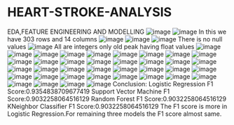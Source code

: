 # HEART-STROKE-ANALYSIS
EDA,FEATURE ENGINEERING AND MODELLING
![image](https://user-images.githubusercontent.com/77747784/122905654-07c34380-d36f-11eb-8c3d-a5fa39875845.png)
![image](https://user-images.githubusercontent.com/77747784/122905773-2295b800-d36f-11eb-8cd7-0db57087a629.png)
In this we have 303 rows and 14 columns
![image](https://user-images.githubusercontent.com/77747784/122905883-3c36ff80-d36f-11eb-9dcb-6451d8a58e9c.png)
![image](https://user-images.githubusercontent.com/77747784/122905975-4ce77580-d36f-11eb-9f05-8df91e230926.png)
![image](https://user-images.githubusercontent.com/77747784/122906038-5c66be80-d36f-11eb-9f9e-8b0ec71a6980.png)
There is no null values
![image](https://user-images.githubusercontent.com/77747784/122906124-72747f00-d36f-11eb-95ea-fcefff55e3af.png)
All are integers only old peak having float values
![image](https://user-images.githubusercontent.com/77747784/122906252-9768f200-d36f-11eb-8729-a2ba73babe40.png)
![image](https://user-images.githubusercontent.com/77747784/122906306-a354b400-d36f-11eb-81fe-b74f0b54fef7.png)
![image](https://user-images.githubusercontent.com/77747784/122906379-b798b100-d36f-11eb-95be-baf72eca5274.png)
![image](https://user-images.githubusercontent.com/77747784/122906502-d8f99d00-d36f-11eb-8c11-f78c554f29c1.png)
![image](https://user-images.githubusercontent.com/77747784/122906595-f464a800-d36f-11eb-97b2-ac8fb5ab086b.png)
![image](https://user-images.githubusercontent.com/77747784/122906858-37bf1680-d370-11eb-8ddd-2445aebb34b9.png)
![image](https://user-images.githubusercontent.com/77747784/122906909-43aad880-d370-11eb-9adc-ad13b7b1d96c.png)
![image](https://user-images.githubusercontent.com/77747784/122906999-53c2b800-d370-11eb-9594-ca080d4c1826.png)
![image](https://user-images.githubusercontent.com/77747784/122907072-64732e00-d370-11eb-8a72-cd23528b6cdc.png)
![image](https://user-images.githubusercontent.com/77747784/122907134-748b0d80-d370-11eb-820a-0fb620031226.png)
![image](https://user-images.githubusercontent.com/77747784/122907210-8371c000-d370-11eb-8408-5499e7063662.png)
![image](https://user-images.githubusercontent.com/77747784/122907306-9dab9e00-d370-11eb-9bac-ab64a9bc60c4.png)
![image](https://user-images.githubusercontent.com/77747784/122907474-cfbd0000-d370-11eb-85f9-6511a2c88cb9.png)
![image](https://user-images.githubusercontent.com/77747784/122907522-dea3b280-d370-11eb-94b6-d7f7f48c57c8.png)
![image](https://user-images.githubusercontent.com/77747784/122907620-f7ac6380-d370-11eb-81e9-7f8bd6d7709c.png)
![image](https://user-images.githubusercontent.com/77747784/122907684-0561e900-d371-11eb-91fd-d3275abd8634.png)
![image](https://user-images.githubusercontent.com/77747784/122907759-1874b900-d371-11eb-9099-8bc071a0f6cd.png)
![image](https://user-images.githubusercontent.com/77747784/122907843-2591a800-d371-11eb-9cc5-ece4d104e287.png)
![image](https://user-images.githubusercontent.com/77747784/122907886-32160080-d371-11eb-8936-10680bfc9788.png)
![image](https://user-images.githubusercontent.com/77747784/122907940-3f32ef80-d371-11eb-95fb-16e15736b3ac.png)
![image](https://user-images.githubusercontent.com/77747784/122907998-4c4fde80-d371-11eb-859d-3298e1423b80.png)
![image](https://user-images.githubusercontent.com/77747784/122908066-5b369100-d371-11eb-8fae-abfc306e84c9.png)
![image](https://user-images.githubusercontent.com/77747784/122908101-65588f80-d371-11eb-9a76-bb0c97f1694a.png)
![image](https://user-images.githubusercontent.com/77747784/122908169-76090580-d371-11eb-9fbb-84188d4d3e51.png)
![image](https://user-images.githubusercontent.com/77747784/122908227-84efb800-d371-11eb-896d-69517e4affdc.png)
![image](https://user-images.githubusercontent.com/77747784/122908279-92a53d80-d371-11eb-9ca3-a9b294ff9876.png)
![image](https://user-images.githubusercontent.com/77747784/122908326-9fc22c80-d371-11eb-8dd5-dc977dc21653.png)
![image](https://user-images.githubusercontent.com/77747784/122908384-ae104880-d371-11eb-87cf-fb2f8996ac0c.png)
![image](https://user-images.githubusercontent.com/77747784/122908435-bc5e6480-d371-11eb-907e-3898d06d63b1.png)
![image](https://user-images.githubusercontent.com/77747784/122908484-caac8080-d371-11eb-9f8c-caa1c8306b3b.png)
![image](https://user-images.githubusercontent.com/77747784/122908533-dac46000-d371-11eb-8dd5-78a38d1a83c6.png)
![image](https://user-images.githubusercontent.com/77747784/122908589-e9ab1280-d371-11eb-9b67-81f6fcd4ad3f.png)
![image](https://user-images.githubusercontent.com/77747784/122908618-f596d480-d371-11eb-9d40-f6a5b32389a9.png)
![image](https://user-images.githubusercontent.com/77747784/122908651-021b2d00-d372-11eb-8bd9-895578edb2c1.png)
![image](https://user-images.githubusercontent.com/77747784/122908702-0fd0b280-d372-11eb-80dd-631730ab8a5e.png)
![image](https://user-images.githubusercontent.com/77747784/122908754-1d863800-d372-11eb-85ae-8e2c5dc77459.png)
![image](https://user-images.githubusercontent.com/77747784/122908791-2971fa00-d372-11eb-872e-95e469221f0a.png)
Conclusion:
Logistic Regression F1 Score:0.9354838709677419
Support Vector Machine F1 Score:0.9032258064516129
Random Forest F1 Score:0.9032258064516129
KNeighbor Classifier F1 Score:0.9032258064516129
The F1 score is more in Logistic Regression.For remaining three models the F1 score almost same.
















